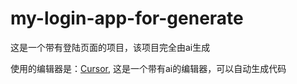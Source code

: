# my-login-app-for-generate

这是一个带有登陆页面的项目，该项目完全由ai生成

使用的编辑器是：[Cursor](https://www.cursor.com/), 这是一个带有ai的编辑器，可以自动生成代码


